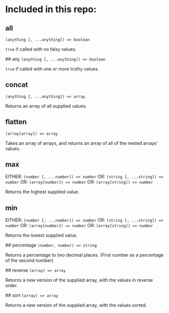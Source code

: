 # Included in this repo:

## all
```(anything [, ...anything]) => boolean```

  `true` if called with no falsy values.

## any
```(anything [, ...anything]) => boolean```

  `true` if called with one or more truthy values.

## concat
```(anything [, ...anything]) => array```

  Returns an array of all supplied values.

## flatten
```(array[array]) => array```

  Takes an array of arrays, and returns an array of all of the nested arrays' values.

## max
EITHER:
```(number [, ...number]) => number```
OR:
```(string [, ...string]) => number```
OR: 
```(array[number]) => number```
OR: 
```(array[string]) => number```

  Returns the highest supplied value.

## min
EITHER:
```(number [, ...number]) => number```
OR:
```(string [, ...string]) => number```
OR: 
```(array[number]) => number```
OR: 
```(array[string]) => number```

  Returns the lowest supplied value.

## percentage
```(number, number) => string```

  Returns a percentage to two decimal places. (First number as a percentage of the second number)

## reverse
```(array) => array```

  Returns a new version of the supplied array, with the values in reverse order.

## sort
```(array) => array```

  Returns a new version of the supplied array, with the values sorted.